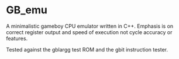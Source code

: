# GB_emu

A minimalistic gameboy CPU emulator written in C++. Emphasis is on correct register output and speed of execution not cycle accuracy or features. 

Tested against the gblargg test ROM and the gbit instruction tester.

